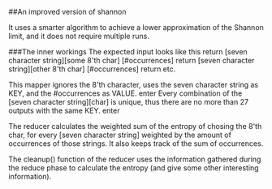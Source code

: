##An improved version of shannon

It uses a smarter algorithm to achieve a lower approximation of the Shannon limit, and it does not require multiple runs.

###The inner workings
The expected input looks like this  return
[seven character string][some 8'th char]	[#occurrences]  return
[seven character string][other 8'th char]	[#occurrences]  return
etc.

This mapper ignores the 8'th character, uses the seven character string as KEY, and the #occurrences as VALUE.  enter
Every combination of the [seven character string][char] is unique, thus there are no more than 27 outputs with the same KEY.  enter

The reducer calculates the weighted sum of the entropy of chosing the 8'th char, for every [seven character string] weighted by the amount of occurrences of those strings. It also keeps track of the sum of occurrences.

The cleanup() function of the reducer uses the information gathered during the reduce phase to calculate the entropy (and give some other interesting information).
